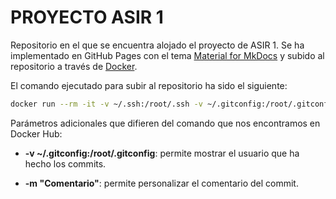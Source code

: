 # PROYECTO ASIR 1

Repositorio en el que se encuentra alojado el proyecto de ASIR 1. Se ha implementado en GitHub Pages con el tema [Material for MkDocs](https://squidfunk.github.io/mkdocs-material/) y subido al repositorio a través de [Docker](https://hub.docker.com/r/squidfunk/mkdocs-material).

El comando ejecutado para subir al repositorio ha sido el siguiente:

```bash
docker run --rm -it -v ~/.ssh:/root/.ssh -v ~/.gitconfig:/root/.gitconfig -v ${PWD}:/docs squidfunk/mkdocs-material gh-deploy -m "Comentario"
```

Parámetros adicionales que difieren del comando que nos encontramos en Docker Hub:

- **-v ~/.gitconfig:/root/.gitconfig**: permite mostrar el usuario que ha hecho los commits.

- **-m "Comentario"**: permite personalizar el comentario del commit.
